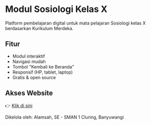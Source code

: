 # Modul Sosiologi Kelas X

Platform pembelajaran digital untuk mata pelajaran Sosiologi kelas X berdasarkan Kurikulum Merdeka.

## Fitur
- Modul interaktif
- Navigasi mudah
- Tombol "Kembali ke Beranda"
- Responsif (HP, tablet, laptop)
- Gratis & open source

## Akses Website
👉 [Klik di sini](https://alam21234.github.io/alam21234/)

Dikelola oleh: Alamsah, SE - SMAN 1 Cluring, Banyuwangi
